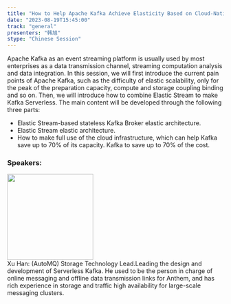 ```yaml
---
title: "How to Help Apache Kafka Achieve Elasticity Based on Cloud-Native Technology"
date: "2023-08-19T15:45:00" 
track: "general"
presenters: "韩旭"
stype: "Chinese Session"
---
```

Apache Kafka as an event streaming platform is usually used by most enterprises as a data transmission channel, streaming computation analysis and data integration. 
In this session, we will first introduce the current pain points of Apache Kafka, such as the difficulty of elastic scalability, only for the peak of the preparation capacity, compute and storage coupling binding and so on. 
Then, we will introduce how to combine Elastic Stream to make Kafka Serverless. The main content will be developed through the following three parts: 

* Elastic Stream-based stateless Kafka Broker elastic architecture.
* Elastic Stream elastic architecture.
* How to make full use of the cloud infrastructure, which can help Kafka save up to 70% of its capacity. Kafka to save up to 70% of the cost.
 ### Speakers: 
 <img src="https://img.bagevent.com/resource/20230706/1729116331016.jpg" width="200" /><br>Xu Han: (AutoMQ) Storage Technology Lead.Leading the design and development of Serverless Kafka. He used to be the person in charge of online messaging and offline data transmission links for Anthem, and has rich experience in storage and traffic high availability for large-scale messaging clusters.
 <br><br>